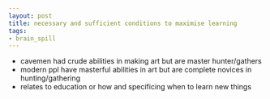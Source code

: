 ```yaml
---
layout: post
title: necessary and sufficient conditions to maximise learning
tags:
- brain_spill
---
```


- cavemen had crude abilities in making art but are master hunter/gathers
- modern ppl have masterful abilities in art but are complete novices in hunting/gathering
- relates to education or how and specificing when to learn new things